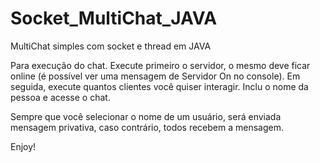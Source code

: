 # Socket_MultiChat_JAVA
MultiChat simples com socket e thread em JAVA

Para execução do chat.
Execute primeiro o servidor, o mesmo deve ficar online (é possível ver uma mensagem de Servidor On no console).
Em seguida, execute quantos clientes você quiser interagir.
Inclu o nome da pessoa e acesse o chat.

Sempre que você selecionar o nome de um usuário, será enviada mensagem privativa, caso contrário, todos recebem a mensagem.

Enjoy!
